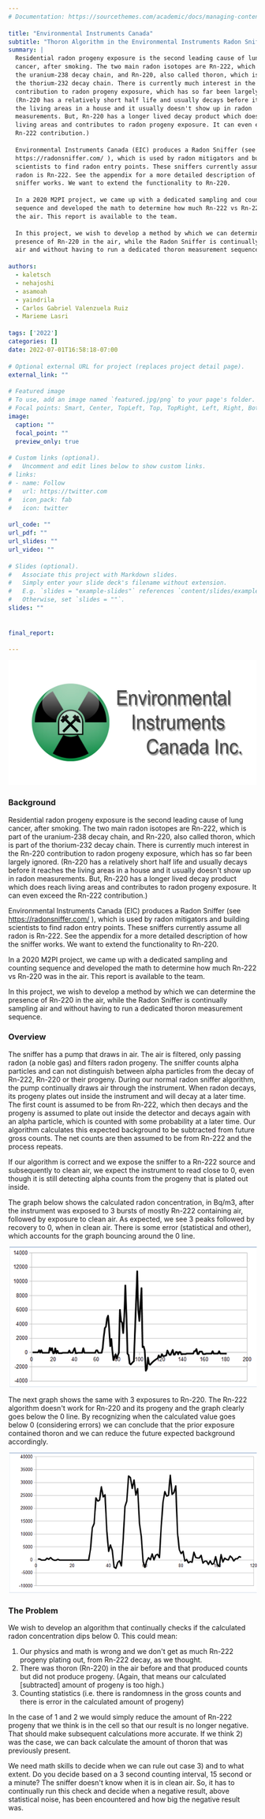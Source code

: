 ```yaml
---
# Documentation: https://sourcethemes.com/academic/docs/managing-content/

title: "Environmental Instruments Canada"
subtitle: "Thoron Algorithm in the Environmental Instruments Radon Sniffer"
summary: |
  Residential radon progeny exposure is the second leading cause of lung
  cancer, after smoking. The two main radon isotopes are Rn-222, which is part of
  the uranium-238 decay chain, and Rn-220, also called thoron, which is part of
  the thorium-232 decay chain. There is currently much interest in the Rn-220
  contribution to radon progeny exposure, which has so far been largely ignored.
  (Rn-220 has a relatively short half life and usually decays before it reaches
  the living areas in a house and it usually doesn't show up in radon
  measurements. But, Rn-220 has a longer lived decay product which does reach
  living areas and contributes to radon progeny exposure. It can even exceed the
  Rn-222 contribution.)

  Environmental Instruments Canada (EIC) produces a Radon Sniffer (see
  https://radonsniffer.com/ ), which is used by radon mitigators and building
  scientists to find radon entry points. These sniffers currently assume all
  radon is Rn-222. See the appendix for a more detailed description of how the
  sniffer works. We want to extend the functionality to Rn-220. 

  In a 2020 M2PI project, we came up with a dedicated sampling and counting
  sequence and developed the math to determine how much Rn-222 vs Rn-220 was in
  the air. This report is available to the team.

  In this project, we wish to develop a method by which we can determine the
  presence of Rn-220 in the air, while the Radon Sniffer is continually sampling
  air and without having to run a dedicated thoron measurement sequence.

authors:
  - kaletsch
  - nehajoshi
  - asamoah
  - yaindrila
  - Carlos Gabriel Valenzuela Ruiz
  - Marieme Lasri

tags: ['2022']
categories: []
date: 2022-07-01T16:58:18-07:00

# Optional external URL for project (replaces project detail page).
external_link: ""

# Featured image
# To use, add an image named `featured.jpg/png` to your page's folder.
# Focal points: Smart, Center, TopLeft, Top, TopRight, Left, Right, BottomLeft, Bottom, BottomRight.
image:
  caption: ""
  focal_point: ""
  preview_only: true

# Custom links (optional).
#   Uncomment and edit lines below to show custom links.
# links:
# - name: Follow
#   url: https://twitter.com
#   icon_pack: fab
#   icon: twitter

url_code: ""
url_pdf: ""
url_slides: ""
url_video: ""

# Slides (optional).
#   Associate this project with Markdown slides.
#   Simply enter your slide deck's filename without extension.
#   E.g. `slides = "example-slides"` references `content/slides/example-slides.md`.
#   Otherwise, set `slides = ""`.
slides: ""


final_report:

---
```


![](EICLogo.jpg)

### Background
Residential radon progeny exposure is the second leading cause of lung cancer,
after smoking. The two main radon isotopes are Rn-222, which is part of the
uranium-238 decay chain, and Rn-220, also called thoron, which is part of the
thorium-232 decay chain. There is currently much interest in the Rn-220
contribution to radon progeny exposure, which has so far been largely ignored.
(Rn-220 has a relatively short half life and usually decays before it reaches
the living areas in a house and it usually doesn't show up in radon
measurements. But, Rn-220 has a longer lived decay product which does reach
living areas and contributes to radon progeny exposure. It can even exceed the
Rn-222 contribution.)

Environmental Instruments Canada (EIC) produces a Radon Sniffer (see
https://radonsniffer.com/ ), which is used by radon mitigators and building
scientists to find radon entry points. These sniffers currently assume all
radon is Rn-222. See the appendix for a more detailed description of how the
sniffer works. We want to extend the functionality to Rn-220. 

In a 2020 M2PI project, we came up with a dedicated sampling and counting
sequence and developed the math to determine how much Rn-222 vs Rn-220 was in
the air. This report is available to the team.

In this project, we wish to develop a method by which we can determine the
presence of Rn-220 in the air, while the Radon Sniffer is continually sampling
air and without having to run a dedicated thoron measurement sequence.

### Overview
The sniffer has a pump that draws in air. The air is filtered, only passing
radon (a noble gas) and filters radon progeny. The sniffer counts alpha
particles and can not distinguish between alpha particles from the decay of
Rn-222, Rn-220 or their progeny. During our normal radon sniffer algorithm, the
pump continually draws air through the instrument. When radon decays, its
progeny plates out inside the instrument and will decay at a later time. The
first count is assumed to be from Rn-222, which then decays and the progeny is
assumed to plate out inside the detector and decays again with an alpha
particle, which is counted with some probability at a later time. Our algorithm
calculates this expected background to be subtracted from future gross counts.
The net counts are then assumed to be from Rn-222 and the process repeats.

If our algorithm is correct and we expose the sniffer to a Rn-222 source and
subsequently to clean air, we expect the instrument to read close to 0, even
though it is still detecting alpha counts from the progeny that is plated out
inside.

The graph below shows the calculated radon concentration, in Bq/m3, after the
instrument was exposed to 3 bursts of mostly Rn-222 containing air, followed by
exposure to clean air. As expected, we see 3 peaks followed by recovery to 0,
when in clean air. There is some error (statistical and other), which accounts
for the graph bouncing around the 0 line.

![](Picture1.png)

The next graph shows the same with 3 exposures to Rn-220. The Rn-222 algorithm
doesn't work for Rn-220 and its progeny and the graph clearly goes below the 0
line. By recognizing when the calculated value goes below 0 (considering
errors) we can conclude that the prior exposure contained thoron and we can
reduce the future expected background accordingly.

![](featured.png)

### The Problem
We wish to develop an algorithm that continually checks if the calculated
radon concentration dips below 0. This could mean:

1. Our physics and math is wrong and we don't get as much Rn-222 progeny
plating out, from Rn-222 decay, as we thought.
1. There was thoron (Rn-220) in the air before and that produced counts but did
not produce progeny. (Again, that means our calculated [subtracted] amount of
progeny is too high.)
1. Counting statistics (i.e. there is randomness in the gross counts and there
is error in the calculated amount of progeny)

In the case of 1 and 2 we would simply reduce the amount of Rn-222 progeny that
we think is in the cell so that our result is no longer negative. That should
make subsequent calculations more accurate. If we think 2) was the case, we can
back calculate the amount of thoron that was previously present.

We need math skills to decide when we can rule out case 3) and to what extent.
Do you decide based on a 3 second counting interval, 15 second or a minute? The
sniffer doesn't know when it is in clean air. So, it has to continually run
this check and decide when a negative result,  above statistical noise, has
been encountered and how big the negative result was.
